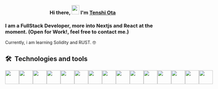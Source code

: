 <h3 align="center">
Hi there, <img src="https://media.giphy.com/media/hvRJCLFzcasrR4ia7z/giphy.gif" width="25px" height="30px" /> I'm <a href="https://cvdesignr.com/p/6324e0eba60b5" target="_blank" rel="noreferrer">Tenshi Ota</a>
</h3>

### I am a FullStack Developer, more into Nextjs and React at the moment. (Open for Work!, feel free to contact me.)

Currently, i am learning Solidity and RUST. 🤓

## 🛠  Technologies and tools

<div style="display: flex">
<img align="center" src="https://seeklogo.com/images/R/react-logo-7B3CE81517-seeklogo.com.png" height="45px">
<img align="center" src="https://seeklogo.com/images/N/next-js-icon-logo-EE302D5DBD-seeklogo.com.png" height="45px">
<img align="center" src="https://seeklogo.com/images/T/typescript-logo-B29A3F462D-seeklogo.com.png" height="45px">
<img align="center" src="https://seeklogo.com/images/V/vuejs-logo-17D586B587-seeklogo.com.png" height="45px">
<img align="center" src="https://seeklogo.com/images/N/nodejs-logo-FBE122E377-seeklogo.com.png" height="45px">
<img align="center" src="https://seeklogo.com/images/J/javascript-js-logo-2949701702-seeklogo.com.png" height="45px">
<img align="center" src="https://seeklogo.com/images/T/tailwind-css-logo-5AD4175897-seeklogo.com.png" height="45px">
<img align="center" src="https://seeklogo.com/images/B/bootstrap-logo-3C30FB2A16-seeklogo.com.png" height="45px">
<img align="center" src="https://seeklogo.com/images/C/css-3-logo-AF06D75231-seeklogo.com.png" height="45px">
<img align="center" src="https://seeklogo.com/images/H/html5-without-wordmark-color-logo-14D252D878-seeklogo.com.png" height="45px">
<img align="center" src="https://seeklogo.com/images/R/rust-logo-E6517C759B-seeklogo.com.png" height="45px">
<img align="center" src="https://seeklogo.com/images/S/solidity-logo-D29CC3EB00-seeklogo.com.png?v=637807957510000000" height="45px">
<img align="center" src="https://seeklogo.com/images/S/solana-sol-logo-12828AD23D-seeklogo.com.png?v=637944448890000000" height="45px">
<img align="center" src="https://seeklogo.com/images/M/mongodb-logo-655F7D542D-seeklogo.com.png" height="45px">
<img align="center" src="https://seeklogo.com/images/M/mysql-logo-69B39F7D18-seeklogo.com.png" height="45px">
</div>
<!-- ![JavaScript](https://img.shields.io/badge/-JavaScript-black?style=flat-square&logo=javascript)
![Nodejs](https://img.shields.io/badge/-Nodejs-black?style=flat-square&logo=Node.js)
![Python](https://img.shields.io/badge/-Python-black?style=flat-square&logo=Python)
![React](https://img.shields.io/badge/-React-black?style=flat-square&logo=react)
![React](https://seeklogo.com/images/R/react-logo-7B3CE81517-seeklogo.com.png)
![Java](https://img.shields.io/badge/-java-E34A86?style=flat-square&logo=java)
![C++](https://img.shields.io/badge/-C++-00599C?style=flat-square&logo=c)
![HTML5](https://img.shields.io/badge/-HTML5-E34F26?style=flat-square&logo=html5&logoColor=white)
![CSS3](https://img.shields.io/badge/-CSS3-1572B6?style=flat-square&logo=css3)
![Bootstrap](https://img.shields.io/badge/-Bootstrap-563D7C?style=flat-square&logo=bootstrap)
![TypeScript](https://img.shields.io/badge/-TypeScript-007ACC?style=flat-square&logo=typescript)
![MongoDB](https://img.shields.io/badge/-MongoDB-black?style=flat-square&logo=mongodb)
![MySQL](https://img.shields.io/badge/-MySQL-black?style=flat-square&logo=mysql)
![Docker](https://img.shields.io/badge/-Docker-black?style=flat-square&logo=docker)
![Amazon AWS](https://img.shields.io/badge/Amazon%20AWS-232F3E?style=flat-square&logo=amazon-aws)
![Git](https://img.shields.io/badge/-Git-black?style=flat-square&logo=git)
![GitHub](https://img.shields.io/badge/-GitHub-181717?style=flat-square&logo=github) -->

<!-- <div align="center"> -->

<!-- <img height="180em" src="https://github-readme-stats.vercel.app/api?username=padrone1225&show_icons=true&theme=github_dark&count_private=true"/> -->
<!-- <img height="180em" src="https://github-readme-stats.vercel.app/api/top-langs/?username=padrone1225&layout=compact&langs_count=7&theme=github_dark"/> -->

<!-- <img align="center" src="https://github-readme-streak-stats.herokuapp.com/?user=padrone1225&&theme=tokyonight" alt="padrone1225" /> -->

<!-- <img align="center" width="100%" src="https://activity-graph.herokuapp.com/graph?username=padrone1225&bg_color=0D1117&color=5BCDEC&line=5BCDEC&point=FFFFFF&hide_border=true" alt="padrone1225" /> -->

<!-- <br> -->

<!-- ## 🏆 GitHub Trophies

![](https://github-profile-trophy.vercel.app/?username=padrone1225&theme=radical&no-frame=false&no-bg=true&margin-w=4) -->

<!-- ![Github Stats](https://github-readme-stats.vercel.app/api?username=padrone1225&count_private=true&show_icons=true&include_all_commits=true)
![Top Langs](https://github-readme-stats.vercel.app/api/top-langs/?username=padrone1225&hide=TeX&layout=compact)
[![GitHub Streak](https://streak-stats.demolab.com/?user=padrone1225)](https://git.io/streak-stats) -->
